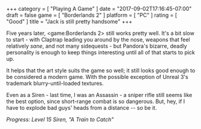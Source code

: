 +++
category = [ "Playing A Game" ]
date = "2017-09-02T17:16:45-07:00"
draft = false
game = [ "Borderlands 2" ]
platform = [ "PC" ]
rating = [ "Good" ]
title = "Jack is still pretty handsome"
+++

Five years later, <game:Borderlands 2> still works pretty well.  It's a bit slow to start - with Claptrap leading you around by the nose, weapons that feel relatively <i>sane</i>, and not many sidequests - but Pandora's bizarre, deadly personality is enough to keep things interesting until all of that starts to pick up.

It helps that the art style suits the game so well; it still looks good enough to be considered a modern game.  With the possible exception of Unreal 3's trademark blurry-until-loaded textures.

Even as a Siren - last time, I was an Assassin - a sniper rifle still seems like the best option, since short-range combat is so dangerous.  But, hey, if I have to explode bad guys' heads from a distance -- so be it.

<i>Progress: Level 15 Siren, "A Train to Catch"</i>
